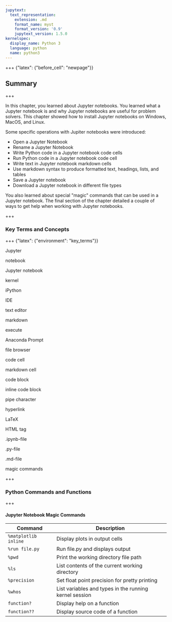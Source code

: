 ```yaml
---
jupytext:
  text_representation:
    extension: .md
    format_name: myst
    format_version: '0.9'
    jupytext_version: 1.5.0
kernelspec:
  display_name: Python 3
  language: python
  name: python3
---
```


+++ {"latex": {"before_cell": "newpage"}}

## Summary

+++

In this chapter, you learned about Jupyter notebooks. You learned what a Jupyter notebook is and why Jupyter notebooks are useful for problem solvers. This chapter showed how to install Jupyter notebooks on Windows, MacOS, and Linux.

Some specific operations with Jupiter notebooks were introduced:

 * Open a Jupyter Notebook
 * Rename a Jupyter Notebook
 * Write Python code in a Jupyter notebook code cells
 * Run Python code in a Jupyter notebook code cell
 * Write text in Jupyter notebook markdown cells
 * Use markdown syntax to produce formatted text, headings, lists, and tables
 * Save a Jupyter notebook
 * Download a Jupyter notebook in different file types

You also learned about special "magic" commands that can be used in a Jupyter notebook. The final section of the chapter detailed a couple of ways to get help when working with Jupyter notebooks.

+++

### Key Terms and Concepts

+++ {"latex": {"environment": "key_terms"}}

Jupyter

notebook

Jupyter notebook

kernel

iPython

IDE

text editor

markdown

execute

Anaconda Prompt

file browser

code cell

markdown cell

code block

inline code block

pipe character

hyperlink

LaTeX

HTML tag

.ipynb-file

.py-file

.md-file

magic commands

+++

### Python Commands and Functions

+++

#### Jupyter Notebook Magic Commands

| Command | Description |
| --- | --- |
|```%matplotlib inline```| Display plots in output cells |
|```%run file.py```| Run file.py and displays output |
|```%pwd```| Print the working directory file path |
|```%ls```| List contents of the current working directory |
| ```%precision``` | Set float point precision for pretty printing |
| ```%whos``` | List variables and types in the running kernel session |
|```function?```| Display help on a function |
|```function??```| Display source code of a function |


